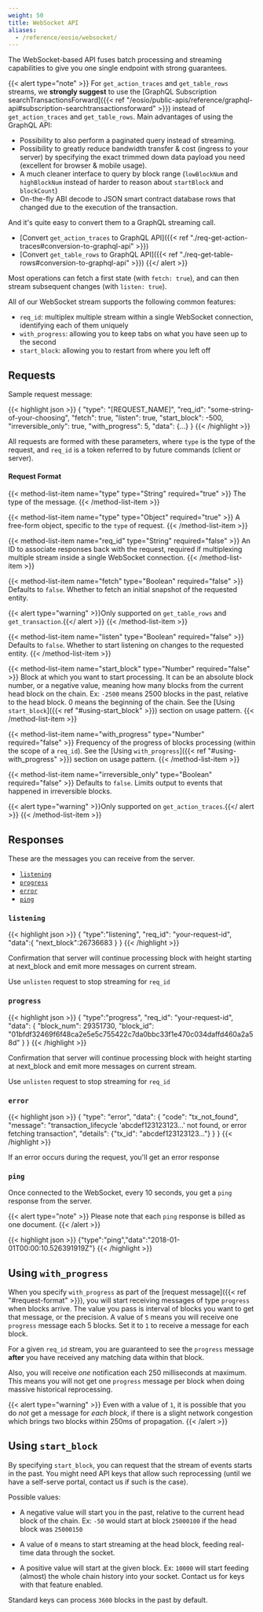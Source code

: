 ```yaml
---
weight: 50
title: WebSocket API
aliases:
  - /reference/eosio/websocket/
---
```


The WebSocket-based API fuses batch processing and streaming capabilities to give you one single endpoint with strong guarantees.

{{< alert type="note" >}}
For `get_action_traces` and `get_table_rows` streams, we **strongly suggest** to use the [GraphQL Subscription searchTransactionsForward]({{< ref "/eosio/public-apis/reference/graphql-api#subscription-searchtransactionsforward" >}}) instead of `get_action_traces` and `get_table_rows`. Main advantages of using the GraphQL API:

- Possibility to also perform a paginated query instead of streaming.
- Possibility to greatly reduce bandwidth transfer & cost (ingress to your server) by specifying the exact trimmed down data payload you need (excellent for browser & mobile usage).
- A much cleaner interface to query by block range (`lowBlockNum` and `highBlockNum` instead of harder to reason about `startBlock` and `blockCount`)
- On-the-fly ABI decode to JSON smart contract database rows that changed due to the execution of the transaction.

And it's quite easy to convert them to a GraphQL streaming call.

- [Convert `get_action_traces` to GraphQL API]({{< ref "./req-get-action-traces#conversion-to-graphql-api" >}})
- [Convert `get_table_rows` to GraphQL API]({{< ref "./req-get-table-rows#conversion-to-graphql-api" >}})
{{</ alert >}}

Most operations can fetch a first state (with `fetch: true`), and can then
stream subsequent changes (with `listen: true`).

All of our WebSocket stream supports the following common features:

* `req_id`: multiplex multiple stream within a single WebSocket connection, identifying each of them uniquely
* `with_progress`: allowing you to keep tabs on what you have seen up to the second
* `start_block`: allowing you to restart from where you left off

## Requests

Sample request message:

{{< highlight json >}}
{
 "type": "[REQUEST_NAME]",
 "req_id": "some-string-of-your-choosing",
 "fetch": true,
 "listen": true,
 "start_block": -500,
 "irreversible_only": true,
 "with_progress": 5,
 "data": {...}
}
{{< /highlight >}}

All requests are formed with these parameters, where `type` is the
type of the request, and `req_id` is a token referred to by future
commands (client or server).

#### Request Format

{{< method-list-item name="type" type="String" required="true" >}}
  The type of the message.
{{< /method-list-item >}}

{{< method-list-item name="type" type="Object" required="true" >}}
  A free-form object, specific to the `type` of request.
{{< /method-list-item >}}

{{< method-list-item name="req_id" type="String" required="false" >}}
  An ID to associate responses back with the request, required if multiplexing multiple stream inside a single WebSocket connection.
{{< /method-list-item >}}

{{< method-list-item name="fetch" type="Boolean" required="false" >}}
  Defaults to `false`. Whether to fetch an initial snapshot of the requested entity.

  {{< alert type="warning" >}}Only supported on `get_table_rows` and `get_transaction`.{{</ alert >}}
{{< /method-list-item >}}

{{< method-list-item name="listen" type="Boolean" required="false" >}}
  Defaults to `false`. Whether to start listening on changes to the requested entity.
{{< /method-list-item >}}

{{< method-list-item name="start_block" type="Number" required="false" >}}
  Block at which you want to start processing. It can be an absolute block number, or a negative value, meaning how many blocks from the current head block on the chain. Ex: `-2500` means 2500 blocks in the past, relative to the head block. 0 means the beginning of the chain. See the [Using `start_block`]({{< ref "#using-start_block" >}}) section on usage pattern.
{{< /method-list-item >}}

{{< method-list-item name="with_progress" type="Number" required="false" >}}
  Frequency of the progress of blocks processing (within the scope of a `req_id`). See the [Using `with_progress`]({{< ref "#using-with_progress" >}}) section on usage pattern.
{{< /method-list-item >}}

{{< method-list-item name="irreversible_only" type="Boolean" required="false" >}}
  Defaults to `false`. Limits output to events that happened in irreversible blocks.

  {{< alert type="warning" >}}Only supported on `get_action_traces`.{{</ alert >}}
{{< /method-list-item >}}

## Responses

These are the messages you can receive from the server.

* [`listening`](#listening)
* [`progress`](#progress)
* [`error`](#error)
* [`ping`](#ping)

### `listening`

{{< highlight json >}}
{
  "type":"listening",
  "req_id": "your-request-id",
  "data":{
   "next_block":26736683
  }
}
{{< /highlight >}}

Confirmation that server will continue processing block with height starting at next_block and emit more messages on current stream.

Use `unlisten` request to stop streaming for `req_id`

### `progress`

{{< highlight json >}}
{
 "type":"progress",
 "req_id": "your-request-id",
 "data": {
    "block_num": 29351730,
    "block_id": "01bfdf32469f6f48ca2e5e5c755422c7da0bbc33f1e470c034daffd460a2a58d"
 }
}
{{< /highlight >}}

Confirmation that server will continue processing block with height starting at next_block and emit more messages on current stream.

Use `unlisten` request to stop streaming for `req_id`

### `error`

{{< highlight json >}}
{
  "type": "error",
  "data": {
   "code": "tx_not_found",
   "message": "transaction_lifecycle 'abcdef123123123...' not found, or error fetching transaction",
   "details": {"tx_id": "abcdef123123123..."}
  }
}
{{< /highlight >}}

If an error occurs during the request, you'll get an error response

### `ping`

Once connected to the WebSocket, every 10 seconds, you get a `ping` response from the server.

{{< alert type="note" >}}
Please note that each `ping` response is billed as one document.
{{< /alert >}}

{{< highlight json >}}
{"type":"ping","data":"2018-01-01T00:00:10.526391919Z"}
{{< /highlight >}}

## Using `with_progress`

When you specify `with_progress` as part of the
[request message]({{< ref "#request-format" >}}), you will start
receiving messages of type `progress` when blocks arrive. The value
you pass is interval of blocks you want to get that message, or the
precision. A value of `5` means you will receive one `progress`
message each 5 blocks. Set it to `1` to receive a message for each
block.

For a given `req_id` stream, you are guaranteed to see the `progress`
message **after** you have received any matching data within that
block.

Also, you will receive *one* notification each 250 milliseconds at
maximum. This means you will not get one `progress` message per block
when doing massive historical reprocessing.

{{< alert type="warning" >}}
Even with a value of `1`, it is possible that you do *not* get a
message for *each block*, if there is a slight network congestion
which brings two blocks within 250ms of propagation.
{{< /alert >}}

## Using `start_block`

By specifying `start_block`, you can request that the stream of events
starts in the past. You might need API keys that allow such
reprocessing (until we have a self-serve portal, contact us if such is
the case).

Possible values:

* A negative value will start you in the past, relative to the current
  head block of the chain. Ex: `-50` would start at block `25000100`
  if the head block was `25000150`

* A value of `0` means to start streaming at the head block, feeding
  real-time data through the socket.

* A positive value will start at the given block. Ex: `10000` will
  start feeding (almost) the whole chain history into your
  socket. Contact us for keys with that feature enabled.

Standard keys can process `3600` blocks in the past by default.
